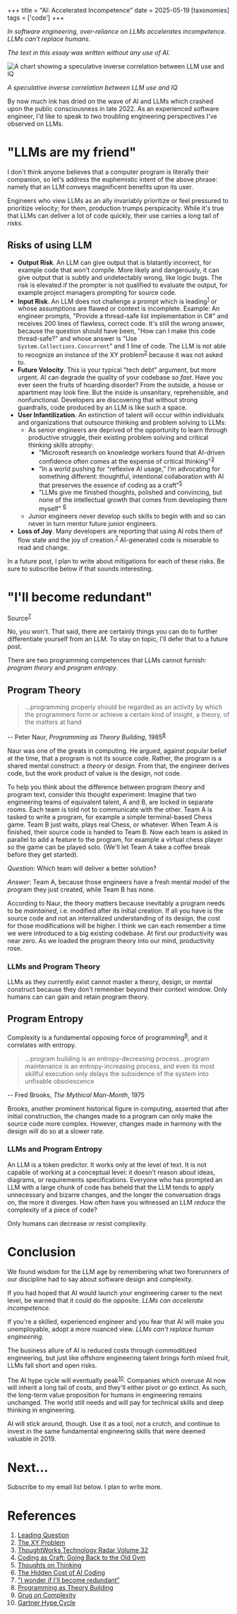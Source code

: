 +++
title = "AI: Accelerated Incompetence"
date = 2025-05-19
[taxonomies]
tags = ['code']
+++

*In software engineering, over-reliance on LLMs accelerates incompetence. LLMs can't replace humans.*

*The text in this essay was written without any use of AI.*

<img class="mx-auto" src="../llm_use.jpg" alt="A chart showing a speculative inverse correlation between LLM use and IQ"/>
<div class="text-center">
  <p style="font-style: italic">
    A speculative inverse correlation between LLM use and IQ
  </p>
</div>

By now much ink has dried on the wave of AI and LLMs which crashed upon the public consciousness in late 2022. As an experienced software engineer, I'd like to speak to two troubling engineering perspectives I've observed on LLMs.

# "LLMs are my friend"

I don't think anyone believes that a computer program is literally their companion, so let's address the euphemistic intent of the above phrase: namely that an LLM conveys magnificent benefits upon its user. 

Engineers who view LLMs as an ally invariably prioritize or feel pressured to prioritize velocity; for them, production trumps perspicacity. While it's true that LLMs can deliver a lot of code quickly, their use carries a long tail of *risks*. 

## Risks of using LLM

- **Output Risk**. An LLM can give output that is blatantly incorrect, for example code that won't compile. More likely and dangerously, it can give output that is subtly and undetectably wrong, like logic bugs. The risk is elevated if the prompter is not qualified to evaluate the output, for example project managers prompting for source code.
- **Input Risk**. An LLM does not challenge a prompt which is leading<sup>[1](#references)</sup> or whose assumptions are flawed or context is incomplete. Example: An engineer prompts, "Provide a thread-safe list implementation in C#" and receives 200 lines of flawless, correct code. It's still the wrong answer, because the question should have been, "How can I make this code thread-safe?" and whose answer is "Use `System.Collections.Concurrent`" and 1 line of code. The LLM is not able to recognize an instance of the XY problem<sup>[2](#references)</sup> because it was not asked to.
- **Future Velocity**. This is your typical "tech debt" argument, but more urgent. AI can degrade the quality of your codebase *so fast*. Have you ever seen the fruits of hoarding disorder? From the outside, a house or apartment may look fine. But the inside is unsanitary, reprehensible, and nonfunctional. Developers are discovering that without strong guardrails, code produced by an LLM is like such a space. 
- **User Infantilization**. An extinction of talent will occur within individuals and organizations that outsource thinking and problem solving to LLMs:
	- As senior engineers are deprived of the opportunity to learn through productive struggle, their existing problem solving and critical thinking skills atrophy:
		- "Microsoft research on knowledge workers found that AI-driven confidence often comes at the expense of critical thinking"<sup>[3](#references)</sup>
		- "In a world pushing for “reflexive AI usage,” I’m advocating for something different: thoughtful, intentional collaboration with AI that preserves the essence of coding as a craft"<sup>[5](#references)</sup>
		- "LLMs give me finished thoughts, polished and convincing, but none of the intellectual growth that comes from developing them myself" <sup>[6](#references)</sup>
	- Junior engineers never develop such skills to begin with and so can never in turn mentor future junior engineers.
- **Loss of Joy**. Many developers are reporting that using AI robs them of flow state and the joy of creation.<sup>[7](#references)</sup> AI-generated code is miserable to read and change.

In a future post, I plan to write about mitigations for each of these risks. Be sure to subscribe below if that sounds interesting.

# "I'll become redundant"

Source<sup>[7](#references)</sup>

No, you won't. That said, there are certainly things you can do to further differentiate yourself from an LLM. To stay on topic, I'll defer that to a future post.

There are two programming competences that LLMs cannot furnish: *program theory* and *program entropy*.

## Program Theory

> ...programming properly should be regarded as an activity by which the programmers form or achieve a certain kind of insight, a theory, of the matters at hand 

-- Peter Naur, *Programming as Theory Building*, 1985<sup>[8](#references)</sup>

Naur was one of the greats in computing. He argued, against popular belief at the time, that a program is not its source code. Rather, the program is a shared mental construct: a *theory* or *design*. From that, the engineer derives code, but the work product of value is the design, not code. 

To help you think about the difference between program theory and program text, consider this thought experiment: Imagine that two engineering teams of equivalent talent, A and B, are locked in separate rooms. Each team is told not to communicate with the other. Team A is tasked to write a program, for example a simple terminal-based Chess game. Team B just waits, plays real Chess, or whatever. When Team A is finished, their source code is handed to Team B. Now each team is asked in parallel to add a feature to the program, for example a virtual chess player so the game can be played solo. (We'll let Team A take a coffee break before they get started). 

*Question*: Which team will deliver a better solution? 

*Answer*: Team A, because those engineers have a fresh mental model of the program they just created, while Team B has none.

According to Naur, the theory matters because inevitably a program needs to be *maintained*, i.e. modified after its initial creation. If all you have is the source code and not an internalized understanding of its design, the cost for those modifications will be higher. I think we can each remember a time we were introduced to a big existing codebase. At first our productivity was near zero. As we loaded the program theory into our mind, productivity rose.

### LLMs and Program Theory

LLMs as they currently exist cannot master a theory, design, or mental construct because they don't remember beyond their context window. Only humans can can gain and retain program theory.

## Program Entropy

Complexity is a fundamental opposing force of programming<sup>[9](#references)</sup>, and it correlates with entropy.

> ...program building is an entropy-decreasing process...program maintenance is an entropy-increasing process, and even its most skillful execution only delays the subsidence of the system into unfixable obsolescence 

-- Fred Brooks, *The Mythical Man-Month*, 1975
 
Brooks, another prominent historical figure in computing, asserted that after initial construction, the changes made to a program can only make the source code more complex. However, changes made in harmony with the design will do so at a slower rate.

### LLMs and Program Entropy

An LLM is a token predictor. It works only at the level of text. It is not capable of working at a conceptual level: it doesn't reason about ideas, diagrams, or requirements specifications. Everyone who has prompted an LLM with a large chunk of code has beheld that the LLM tends to apply unnecessary and bizarre changes, and the longer the conversation drags on, the more it diverges. How often have you witnessed an LLM *reduce* the complexity of a piece of code?

Only humans can decrease or resist complexity. 

# Conclusion

We found wisdom for the LLM age by remembering what two forerunners of our discipline had to say about software design and complexity.


If you had hoped that AI would launch your engineering career to the next level, be warned that it could do the opposite. *LLMs can accelerate incompetence.*

If you're a skilled, experienced engineer and you fear that AI will make you unemployable, adopt a more nuanced view. *LLMs can't replace human engineering.*

The business allure of AI is reduced costs through commoditized engineering, but just like offshore engineering talent brings forth mixed fruit, LLMs fall short and open risks.

The AI hype cycle will eventually peak<sup>[10](#references)</sup>. Companies which overuse AI now will inherit a long tail of costs, and they'll either pivot or go extinct. As such, the long-term value proposition for humans in engineering remains unchanged. The world still needs and will pay for technical skills and deep thinking in engineering. 

AI will stick around, though. Use it as a tool, not a crutch, and continue to invest in the same fundamental engineering skills that were deemed valuable in 2019.

# Next...

Subscribe to my email list below. I plan to write more.

# References

1. [Leading Question](https://en.wikipedia.org/wiki/Leading_question)
2. [The XY Problem](https://en.wikipedia.org/wiki/XY_problem)
3. [ThoughtWorks Technology Radar Volume 32](https://www.thoughtworks.com/content/dam/thoughtworks/documents/radar/2025/04/tr_technology_radar_vol_32_en.pdf)
4. [Coding as Craft: Going Back to the Old Gym](https://cekrem.github.io/posts/coding-as-craft-going-back-to-the-old-gym/)
5. [Thoughts on Thinking](https://dcurt.is/thinking)
6. [The Hidden Cost of AI Coding](https://terriblesoftware.org/2025/04/23/the-hidden-cost-of-ai-coding/)
7. ["I wonder if I'll become redundant"](https://www.reddit.com/r/ExperiencedDevs/comments/1h3xpke/dont_know_if_the_right_place_how_to_work_on/ )
8. [Programming as Theory Building](https://pablo.rauzy.name/dev/naur1985programming.pdf)
9. [Grug on Complexity](https://grugbrain.dev/#grug-on-complexity)
10. [Gartner Hype Cycle](https://en.wikipedia.org/wiki/Gartner_hype_cycle)
